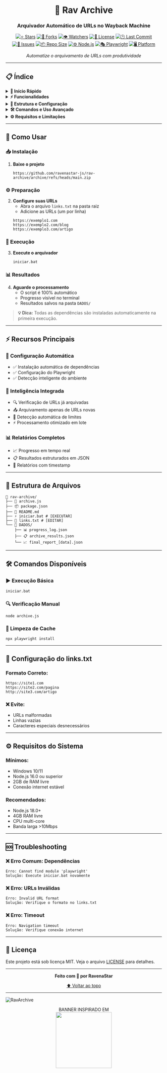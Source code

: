 <div align="center">

# 🤖 Rav Archive
### Arquivador Automático de URLs no Wayback Machine

[![⭐ Stars](https://img.shields.io/github/stars/ravenastar-js/rav-archive?style=for-the-badge&label=%E2%AD%90%20Stars&color=2d7445&logo=star&logoColor=white&labelColor=444&radius=10)](https://github.com/ravenastar-js/rav-archive/stargazers)
[![🔱 Forks](https://img.shields.io/github/forks/ravenastar-js/rav-archive?style=for-the-badge&label=%F0%9F%94%B1%20Forks&color=2d7445&logo=git&logoColor=white&labelColor=444&radius=10)](https://github.com/ravenastar-js/rav-archive/network/members)
[![👁️ Watchers](https://img.shields.io/github/watchers/ravenastar-js/rav-archive?style=for-the-badge&label=%F0%9F%91%81%EF%B8%8F%20Watchers&color=2d7445&logo=eye&logoColor=white&labelColor=444&radius=10)](https://github.com/ravenastar-js/rav-archive/watchers)
[![📄 License](https://img.shields.io/github/license/ravenastar-js/rav-archive?style=for-the-badge&label=%F0%9F%93%84%20License&color=2d7445&logo=book&logoColor=white&labelColor=444&radius=10)](https://github.com/ravenastar-js/rav-archive/blob/main/LICENSE)
[![🕒 Last Commit](https://img.shields.io/github/last-commit/ravenastar-js/rav-archive?style=for-the-badge&label=%F0%9F%95%92%20Last%20Commit&color=2d7445&logo=clock&logoColor=white&labelColor=444&radius=10)](https://github.com/ravenastar-js/rav-archive/commits/all)
[![🐞 Issues](https://img.shields.io/github/issues/ravenastar-js/rav-archive?style=for-the-badge&label=%F0%9F%90%9E%20Issues&color=2d7445&logo=bug&logoColor=white&labelColor=444&radius=10)](https://github.com/ravenastar-js/rav-archive/issues)
[![📦 Repo Size](https://img.shields.io/github/repo-size/ravenastar-js/rav-archive?style=for-the-badge&label=%F0%9F%93%A6%20Repo%20Size&color=2d7445&logo=database&logoColor=white&labelColor=444&radius=10)](https://github.com/ravenastar-js/rav-archive)
[![⚙️ Node.js](https://img.shields.io/badge/%E2%9A%99%EF%B8%8F%20Node.js-16.0%2B-green?style=for-the-badge&logo=nodedotjs&color=2d7445&logoColor=white&labelColor=444&radius=10)](https://nodejs.org/pt/download)
[![🎭 Playwright](https://img.shields.io/badge/%F0%9F%8E%AD%20Playwright-Latest-blue?style=for-the-badge&logo=playwright&color=2d7445&logoColor=white&labelColor=444&radius=10)](https://playwright.dev/)
[![🖥️ Platform](https://img.shields.io/badge/%F0%9F%96%A5%EF%B8%8F%20Platform-Windows-blue?style=for-the-badge&logo=windows&color=2d7445&logoColor=white&labelColor=444&radius=10)](https://github.com/ravenastar-js/wintools)

*Automatize o arquivamento de URLs com produtividade*

</div>

---

## 📋 Índice

<details>
<summary><strong>🚀 Início Rápido</strong></summary>

- [Como Usar](#-como-usar)
- [Instalação](#-instalação)
- [Primeiro Uso](#-primeiro-uso)

</details>

<details>
<summary><strong>⚡ Funcionalidades</strong></summary>

- [Recursos Principais](#-recursos-principais)

</details>

<details>
<summary><strong>📁 Estrutura e Configuração</strong></summary>

- [Estrutura de Arquivos](#-estrutura-de-arquivos)
- [Configuração do links.txt](#-configuração-do-linkstxt)

</details>

<details>
<summary><strong>🛠️ Comandos e Uso Avançado</strong></summary>

- [Comandos Disponíveis](#️-comandos-disponíveis)
- [Troubleshooting](#-troubleshooting)

</details>

<details>
<summary><strong>⚙️ Requisitos e Limitações</strong></summary>

- [Requisitos do Sistema](#️-requisitos-do-sistema)

</details>

---

## 🚀 Como Usar

### 📥 Instalação
1. **Baixe o projeto**
   ```
   https://github.com/ravenastar-js/rav-archive/archive/refs/heads/main.zip
   ```

### ⚙️ Preparação
2. **Configure suas URLs**
   - Abra o arquivo `links.txt` na pasta raiz
   - Adicione as URLs (um por linha)
   ```
   https://exemplo1.com
   https://exemplo2.com/blog
   https://exemplo3.com/artigo
   ```

### 🚀 Execução
3. **Execute o arquivador**
   ```
   iniciar.bat
   ```

### 📊 Resultados
4. **Aguarde o processamento**
   - O script é 100% automático
   - Progresso visível no terminal
   - Resultados salvos na pasta `DADOS/`

> **💡 Dica:** Todas as dependências são instaladas automaticamente na primeira execução.

---

## ⚡ Recursos Principais

### 🔧 **Configuração Automática**
- ✅ Instalação automática de dependências
- ✅ Configuração do Playwright
- ✅ Detecção inteligente do ambiente

### 🧠 **Inteligência Integrada**
- 🔍 Verificação de URLs já arquivadas
- 📤 Arquivamento apenas de URLs novas
- 🚫 Detecção automática de limites
- ⚡ Processamento otimizado em lote

### 📊 **Relatórios Completos**
- 📈 Progresso em tempo real
- 📋 Resultados estruturados em JSON
- 🎯 Relatórios com timestamp

---

## 📁 Estrutura de Arquivos

```
📁 rav-archive/
├── 📄 archive.js
├── 📦 package.json
├── 📖 README.md
├── ⚡ iniciar.bat # [EXECUTAR]
├── 📝 links.txt # [EDITAR]
└── 📁 DADOS/
    ├── 📊 progress_log.json
    ├── 📋 archive_results.json
    └── 📈 final_report_[data].json
```

---

## 🛠️ Comandos Disponíveis

### ▶️ Execução Básica
```
iniciar.bat
```

### 🔍 Verificação Manual
```
node archive.js
```

### 🧹 Limpeza de Cache
```
npx playwright install
```

---

## 📝 Configuração do links.txt

### Formato Correto:
```
https://site1.com
https://site2.com/pagina
http://site3.com/artigo
```

### ❌ Evite:
- URLs malformadas
- Linhas vazias
- Caracteres especiais desnecessários

---

## ⚙️ Requisitos do Sistema

### Mínimos:
- Windows 10/11
- Node.js 16.0 ou superior
- 2GB de RAM livre
- Conexão internet estável

### Recomendados:
- Node.js 18.0+
- 4GB RAM livre
- CPU multi-core
- Banda larga >10Mbps

---

## 🆘 Troubleshooting

### ❌ Erro Comum: Dependências
```
Erro: Cannot find module 'playwright'
Solução: Execute iniciar.bat novamente
```

### ❌ Erro: URLs Inválidas
```
Erro: Invalid URL format
Solução: Verifique o formato no links.txt
```

### ❌ Erro: Timeout
```
Erro: Navigation timeout
Solução: Verifique conexão internet
```
 
---

## 📄 Licença

Este projeto está sob licença MIT. Veja o arquivo [LICENSE](LICENSE) para detalhes.

---

<div align="center">

**Feito com 💚 por RavenaStar**

[⬆ Voltar ao topo](#-rav-archive)

</div>

---

![RavArchive](https://i.imgur.com/dZpPQty.png)

<div align="center">
BANNER INSPIRADO EM
<br>
<a href="https://store.steampowered.com/app/1507580/Enigma_do_Medo" >
  <img src="https://i.imgur.com/Gbyx94i.png" width="180">
</a>